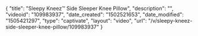 {
    "title": "Sleepy Kneez&trade; Side Sleeper Knee Pillow",
    "description": "",
    "videoid": "109983937",
    "date_created": "1502521653",
    "date_modified": "1505421297",
    "type": "captivate",
    "layout": "video",
    "url": "\/v\/sleepy-kneez-side-sleeper-knee-pillow\/109983937"
}